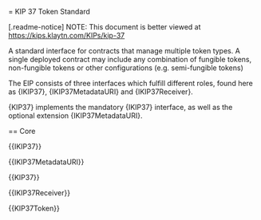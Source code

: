 = KIP 37 Token Standard

[.readme-notice]
NOTE: This document is better viewed at https://kips.klaytn.com/KIPs/kip-37

A standard interface for contracts that manage multiple token types. A single deployed contract may include any combination of fungible tokens, non-fungible tokens or other configurations (e.g. semi-fungible tokens)

The EIP consists of three interfaces which fulfill different roles, found here as {IKIP37}, {IKIP37MetadataURI} and {IKIP37Receiver}.

{KIP37} implements the mandatory {IKIP37} interface, as well as the optional extension {IKIP37MetadataURI}.

== Core

{{IKIP37}}

{{IKIP37MetadataURI}}

{{KIP37}}

{{IKIP37Receiver}}

{{KIP37Token}}